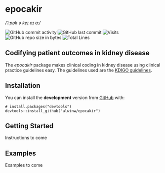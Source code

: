
<!-- README.md is generated from README.Rmd. Please edit that file -->

epocakir
========

*/ˈiːpɒk ə keɪ aɪ ɑː/*

<!-- badges: start -->

![GitHub commit
activity](https://img.shields.io/github/commit-activity/m/alwinw/epocakir)
![GitHub last
commit](https://img.shields.io/github/last-commit/alwinw/epocakir)
![Visits](https://badges.pufler.dev/visits/alwinw/epocakir?&label=visits)
![GitHub repo size in
bytes](https://img.shields.io/github/repo-size/alwinw/epocakir) ![Total
Lines](https://img.shields.io/tokei/lines/github/alwinw/epocakir)

<!-- badges: end -->

Codifying patient outcomes in kidney disease
--------------------------------------------

The *epocakir* package makes clinical coding in kidney disease using
clinical practice guidelines easy. The guidelines used are the [KDIGO
guidelines](https://kdigo.org/guidelines/).

Installation
------------

<!-- CRAN
You can install the **releas** version from [CRAN](https://CRAN.R-project.org) with:

``` r
install.packages("epocakir")
```
-->

You can install the **development** version from
[GitHub](https://github.com/) with:

    # install.packages("devtools")
    devtools::install_github("alwinw/epocakir")

Getting Started
---------------

Instructions to come

Examples
--------

Examples to come
